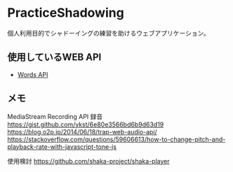 # PracticeShadowing

個人利用目的でシャドーイングの練習を助けるウェブアプリケーション。

## 使用しているWEB API
- [Words API](https://rapidapi.com/dpventures/api/wordsapi)


## メモ
MediaStream Recording API 録音
https://gist.github.com/ykst/6e80e3566bd6b9d63d19
https://blog.o2p.jp/2014/06/18/trap-web-audio-api/
https://stackoverflow.com/questions/59606613/how-to-change-pitch-and-playback-rate-with-javascript-tone-js

使用検討
https://github.com/shaka-project/shaka-player